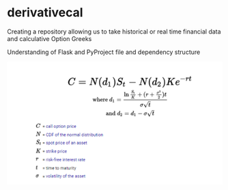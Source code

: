 # derivativecal
Creating a repository allowing us to take historical or real time financial data and calculative Option Greeks


Understanding of Flask and PyProject file and dependency structure 


<img src="images/BlackScholesModel.png" alt="black scholes model" >


